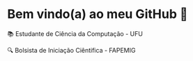 # Bem vindo(a) ao meu GitHub 🌸

📚 Estudante de Ciência da Computação - UFU

🔍 Bolsista de Iniciação Ciêntifica - FAPEMIG
